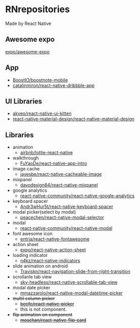 # RNrepositories
Made by React Native

## Awesome expo
[expo/awesome-expo](https://github.com/expo/awesome-expo)

## App
* [BoostIO/boostnote-mobile](https://github.com/BoostIO/boostnote-mobile)
* [catalinmiron/react-native-dribbble-app](https://github.com/catalinmiron/react-native-dribbble-app)

## UI Libraries
* [akveo/react-native-ui-kitten](https://github.com/akveo/react-native-ui-kitten)
* [react-native-material-design/react-native-material-design](https://github.com/react-native-material-design/react-native-material-design)

## Libraries
* animation
  * [airbnb/lottie-react-native](https://github.com/airbnb/lottie-react-native)
* walkthrough
  * [FuYaoDe/react-native-app-intro](https://github.com/FuYaoDe/react-native-app-intro)
* image cache
  * [jayesbe/react-native-cacheable-image](https://github.com/jayesbe/react-native-cacheable-image)
* mixpanel
  * [davodesign84/react-native-mixpanel](https://github.com/davodesign84/react-native-mixpanel)
* google analytics
  * [react-native-community/react-native-google-analytics](https://github.com/react-native-community/react-native-google-analytics)
* keyboard spacer
  * [Andr3wHur5t/react-native-keyboard-spacer](https://github.com/Andr3wHur5t/react-native-keyboard-spacer)
* modal picker(select by modal)
  * [peacechen/react-native-modal-selector](https://github.com/peacechen/react-native-modal-selector)
* modal
  * [react-native-community/react-native-modal](https://github.com/react-native-community/react-native-modal)
* font awesome icon
  * [entria/react-native-fontawesome](https://github.com/entria/react-native-fontawesome)
* action sheet
  * [expo/react-native-action-sheet](https://github.com/expo/react-native-action-sheet)
* loading indicator
  * [n4kz/react-native-indicators](https://github.com/n4kz/react-native-indicators)
* slide animation on android
  * [Traviskn/react-navigation-slide-from-right-transition](https://github.com/Traviskn/react-navigation-slide-from-right-transition)
* scrollanle tab view
  * [skv-headless/react-native-scrollable-tab-view](https://github.com/skv-headless/react-native-scrollable-tab-view)
* modal date picker
  * [mmazzarolo/react-native-modal-datetime-picker](https://github.com/mmazzarolo/react-native-modal-datetime-picker)
* ~~multil column picker~~
  * ~~[beefe/react-native-picker](https://github.com/beefe/react-native-picker)~~
  * this is not component.
* ~~flip animation on component~~
  * ~~[moschan/react-native-flip-card](https://github.com/moschan/react-native-flip-card)~~
